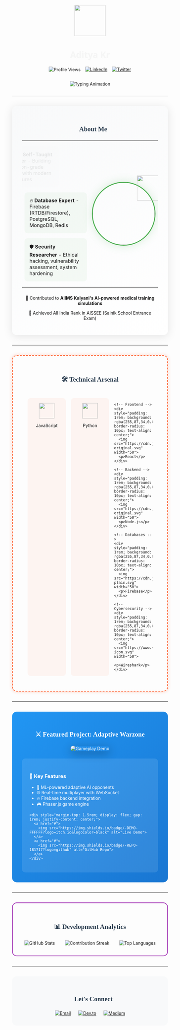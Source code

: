 <div align="center">
  <img src="https://media.giphy.com/media/hvRJCLFzcasrR4ia7z/giphy.gif" width="100" style="animation: bounce 2s infinite;">
  <h1 style="font-family: 'Segoe UI'; text-shadow: 2px 2px 4px #4CAF5050; animation: fadeIn 2s;">Aditya Kr</h1>
  
  <div style="display: flex; gap: 15px; justify-content: center; margin: 20px 0;">
    <img src="https://komarev.com/ghpvc/?username=AdityaKr&color=blueviolet&label=PROFILE+VIEWS" alt="Profile Views" style="animation: pulse 2s infinite;">
    <a href="https://www.linkedin.com/in/aditya-gupta-42a275359">
      <img src="https://img.shields.io/badge/-LINKEDIN-0A66C2?logo=linkedin&logoColor=white&style=for-the-badge" alt="LinkedIn">
    </a>
    <a href="https://x.com/AdiK0251">
      <img src="https://img.shields.io/badge/-TWITTER-1DA1F2?logo=twitter&logoColor=white&style=for-the-badge" alt="Twitter">
    </a>
  </div>
</div>

<div align="center" style="margin: 30px 0;">
  <img src="https://readme-typing-svg.demolab.com?font=Fira+Code&size=26&duration=3000&pause=1000&color=4CAF50&center=true&vCenter=true&width=600&lines=Full+Stack+Developer;Indie+Hacker;Cybersecurity+Enthusiast;AI+Innovator;Open+Source+Contributor" alt="Typing Animation" />
</div>

---

<!-- About Me Section -->
<div style="border-radius: 15px; padding: 2rem; margin: 2rem 0; background: linear-gradient(145deg, #f8f9fa 0%, #ffffff 100%); box-shadow: 0 4px 30px rgba(0,0,0,0.1);">
  <h2 align="center" style="font-family: 'Arial Rounded MT Bold'; color: #2c3e50; margin-bottom: 1.5rem;">🚀 About Me</h2>
  
  <table>
    <tr>
      <td width="65%" style="vertical-align: top;">
        <ul style="list-style: none; padding-left: 0;">
          <li style="margin: 1rem 0; padding: 1rem; background: rgba(76,175,80,0.05); border-radius: 10px; animation: slideInLeft 1s;">
            🎂 <strong>16 y/o Self-Taught Developer</strong> - Building production-grade systems with modern architectures
          </li>
          <li style="margin: 1rem 0; padding: 1rem; background: rgba(76,175,80,0.05); border-radius: 10px; animation: slideInLeft 1s 0.2s;">
            🔥 <strong>Database Expert</strong> - Firebase (RTDB/Firestore), PostgreSQL, MongoDB, Redis
          </li>
          <li style="margin: 1rem 0; padding: 1rem; background: rgba(76,175,80,0.05); border-radius: 10px; animation: slideInLeft 1s 0.4s;">
            🛡️ <strong>Security Researcher</strong> - Ethical hacking, vulnerability assessment, system hardening
          </li>
        </ul>
      </td>
      <td width="35%" align="center">
        <div style="position: relative; display: inline-block;">
          <img src="https://avatars.githubusercontent.com/u/166922118?v=4" width="200" style="border-radius: 50%; border: 3px solid #4CAF50; box-shadow: 0 0 30px rgba(76,175,80,0.2); animation: profileFloat 4s ease-in-out infinite;">
          <img src="https://media.giphy.com/media/3o7qE1YN7aBOFPRw8E/giphy.gif" width="80" style="position: absolute; top: -20px; right: -20px;">
        </div>
      </td>
    </tr>
  </table>
  
  <div style="margin-top: 1.5rem; text-align: center;">
    <p>🏥 Contributed to <strong>AIIMS Kalyani's AI-powered medical training simulations</strong></p>
    <p>🏅 Achieved All India Rank in AISSEE (Sainik School Entrance Exam)</p>
  </div>
</div>

---

<!-- Tech Stack Section -->
<div style="border: 2px dashed #FF5722; border-radius: 15px; padding: 2rem; margin: 2rem 0; animation: borderGlow 2s infinite alternate;">
  <h2 align="center" style="font-family: 'Arial Rounded MT Bold'; color: #2c3e50; margin-bottom: 1.5rem;">🛠 Technical Arsenal</h2>
  
  <div style="display: grid; grid-template-columns: repeat(auto-fit, minmax(120px, 1fr)); gap: 1rem; padding: 1rem;">
    <!-- Programming Languages -->
    <div style="padding: 1rem; background: rgba(255,87,34,0.05); border-radius: 10px; text-align: center; transition: all 0.3s;">
      <img src="https://cdn.jsdelivr.net/gh/devicons/devicon/icons/javascript/javascript-original.svg" width="50">
      <p>JavaScript</p>
    </div>
    <div style="padding: 1rem; background: rgba(255,87,34,0.05); border-radius: 10px; text-align: center;">
      <img src="https://cdn.jsdelivr.net/gh/devicons/devicon/icons/python/python-original.svg" width="50">
      <p>Python</p>
    </div>
    
    <!-- Frontend -->
    <div style="padding: 1rem; background: rgba(255,87,34,0.05); border-radius: 10px; text-align: center;">
      <img src="https://cdn.jsdelivr.net/gh/devicons/devicon/icons/react/react-original.svg" width="50">
      <p>React</p>
    </div>
    
    <!-- Backend -->
    <div style="padding: 1rem; background: rgba(255,87,34,0.05); border-radius: 10px; text-align: center;">
      <img src="https://cdn.jsdelivr.net/gh/devicons/devicon/icons/nodejs/nodejs-original.svg" width="50">
      <p>Node.js</p>
    </div>
    
    <!-- Databases -->
    <div style="padding: 1rem; background: rgba(255,87,34,0.05); border-radius: 10px; text-align: center;">
      <img src="https://cdn.jsdelivr.net/gh/devicons/devicon/icons/firebase/firebase-plain.svg" width="50">
      <p>Firebase</p>
    </div>
    
    <!-- Cybersecurity -->
    <div style="padding: 1rem; background: rgba(255,87,34,0.05); border-radius: 10px; text-align: center;">
      <img src="https://www.vectorlogo.zone/logos/wireshark/wireshark-icon.svg" width="50">
      <p>Wireshark</p>
    </div>
  </div>
</div>

---

<!-- Featured Project Section -->
<div style="background: linear-gradient(135deg, #2196F3 0%, #1976D2 100%); border-radius: 15px; padding: 2rem; margin: 2rem 0; color: white;">
  <h2 align="center" style="font-family: 'Arial Rounded MT Bold'; margin-bottom: 1.5rem;">⚔️ Featured Project: Adaptive Warzone</h2>
  
  <div align="center" style="margin: 1.5rem 0;">
    <img src="https://media.indiedb.com/cache/images/games/1/65/64058/thumb_300x150/april1.gif" alt="Gameplay Demo" style="border-radius: 10px; box-shadow: 0 8px 30px rgba(0,0,0,0.3);">
  </div>
  
  <div style="background: rgba(255,255,255,0.1); padding: 1.5rem; border-radius: 10px;">
    <h3>🌟 Key Features</h3>
    <ul>
      <li>🤖 ML-powered adaptive AI opponents</li>
      <li>🌐 Real-time multiplayer with WebSocket</li>
      <li>🔥 Firebase backend integration</li>
      <li>🎮 Phaser.js game engine</li>
    </ul>
    
    <div style="margin-top: 1.5rem; display: flex; gap: 1rem; justify-content: center;">
      <a href="#">
        <img src="https://img.shields.io/badge/-DEMO-FFFFFF?logo=itch.io&logoColor=black" alt="Live Demo">
      </a>
      <a href="#">
        <img src="https://img.shields.io/badge/-REPO-181717?logo=github" alt="GitHub Repo">
      </a>
    </div>
  </div>
</div>

---

<!-- GitHub Stats Section -->
<div style="border: 2px solid #9C27B0; border-radius: 15px; padding: 2rem; margin: 2rem 0;">
  <h2 align="center" style="font-family: 'Arial Rounded MT Bold'; color: #2c3e50; margin-bottom: 1.5rem;">📊 Development Analytics</h2>
  
  <div style="display: flex; justify-content: center; gap: 2rem; flex-wrap: wrap;">
    <img src="https://github-readme-stats.vercel.app/api?username=AdityaKr&show_icons=true&theme=radical" alt="GitHub Stats">
    <img src="https://github-readme-streak-stats.herokuapp.com/?user=AdityaKr&theme=radical" alt="Contribution Streak">
    <img src="https://github-readme-stats.vercel.app/api/top-langs/?username=AdityaKr&layout=compact&theme=radical" alt="Top Languages">
  </div>
</div>

---

<!-- Contact Section -->
<div style="background: #f8f9fa; border-radius: 15px; padding: 2rem; margin: 2rem 0;">
  <h2 align="center" style="font-family: 'Arial Rounded MT Bold'; color: #2c3e50; margin-bottom: 1.5rem;">🤝 Let's Connect</h2>
  
  <div style="display: flex; justify-content: center; gap: 1.5rem; flex-wrap: wrap;">
    <a href="mailto:nooneitsadik0251@gmail.com">
      <img src="https://img.shields.io/badge/-EMAIL-D14836?logo=gmail&logoColor=white&style=for-the-badge" alt="Email">
    </a>
    <a href="https://dev.to/adityagupta0251">
      <img src="https://img.shields.io/badge/-DEV.TO-0A0A0A?logo=dev.to&logoColor=white&style=for-the-badge" alt="Dev.to">
    </a>
    <a href="https://medium.com/@nooneitsadik0251">
      <img src="https://img.shields.io/badge/-MEDIUM-12100E?logo=medium&logoColor=white&style=for-the-badge" alt="Medium">
    </a>
  </div>
</div>

<style>
  @keyframes bounce {
    0%, 100% { transform: translateY(0); }
    50% { transform: translateY(-20px); }
  }
  @keyframes fadeIn {
    from { opacity: 0; }
    to { opacity: 1; }
  }
  @keyframes pulse {
    0%, 100% { transform: scale(1); }
    50% { transform: scale(1.05); }
  }
  @keyframes borderGlow {
    0% { box-shadow: 0 0 10px rgba(255,87,34,0.3); }
    100% { box-shadow: 0 0 20px rgba(255,87,34,0.6); }
  }
  @keyframes profileFloat {
    0%, 100% { transform: translateY(0); }
    50% { transform: translateY(-10px); }
  }
  @keyframes slideInLeft {
    from { transform: translateX(-100px); opacity: 0; }
    to { transform: translateX(0); opacity: 1; }
  }
</style>